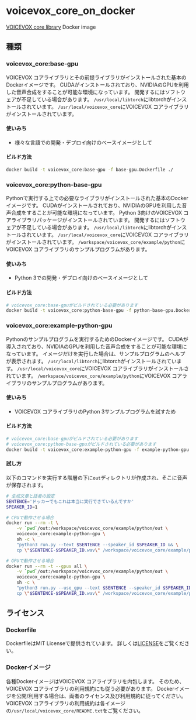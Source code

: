 # voicevox_core_on_docker
[VOICEVOX core library](https://github.com/Hiroshiba/voicevox_core) Docker image

## 種類

### voicevox_core:base-gpu

VOICEVOX コアライブラリとその前提ライブラリがインストールされた基本のDockerイメージです。
CUDAがインストールされており、NVIDIAのGPUを利用した音声合成をすることが可能な環境になっています。
開発するにはソフトウェアが不足している場合があります。
`/usr/local/libtorch`にlibtorchがインストールされています。
`/usr/local/voicevox_core`にVOICEVOX コアライブラリがインストールされています。

#### 使いみち

* 様々な言語での開発・デプロイ向けのベースイメージとして

#### ビルド方法

```bash
docker build -t voicevox_core:base-gpu -f base-gpu.Dockerfile ./
```


### voicevox_core:python-base-gpu

Pythonで実行する上での必要なライブラリがインストールされた基本のDockerイメージです。
CUDAがインストールされており、NVIDIAのGPUを利用した音声合成をすることが可能な環境になっています。
Python 3向けのVOICEVOX コアライブラリパッケージがインストールされています。
開発するにはソフトウェアが不足している場合があります。
`/usr/local/libtorch`にlibtorchがインストールされています。
`/usr/local/voicevox_core`にVOICEVOX コアライブラリがインストールされています。
`/workspace/voicevox_core/example/python`にVOICEVOX コアライブラリのサンプルプログラムがあります。

#### 使いみち

* Python 3での開発・デプロイ向けのベースイメージとして

#### ビルド方法

```bash
# voicevox_core:base-gpuがビルドされている必要があります
docker build -t voicevox_core:python-base-gpu -f python-base-gpu.Dockerfile ./ && 
```


### voicevox_core:example-python-gpu

Pythonのサンプルプログラムを実行するためのDockerイメージです。
CUDAが導入されており、NVIDIAのGPUを利用した音声合成をすることが可能な環境になっています。
イメージだけを実行した場合は、サンプルプログラムのヘルプが表示されます。
`/usr/local/libtorch`にlibtorchがインストールされています。
`/usr/local/voicevox_core`にVOICEVOX コアライブラリがインストールされています。
`/workspace/voicevox_core/example/python`にVOICEVOX コアライブラリのサンプルプログラムがあります。

#### 使いみち

* VOICEVOX コアライブラリのPython 3サンプルプログラムを試すため

#### ビルド方法

```bash
# voicevox_core:base-gpuがビルドされている必要があります
# voicevox_core:python-base-gpuがビルドされている必要があります
docker build -t voicevox_core:example-python-gpu -f example-python-gpu.Dockerfile ./
```

#### 試し方

以下のコマンドを実行する階層の下に`out`ディレクトリが作成され、そこに音声が保存されます。
```bash
# 生成文章と話者の設定
SENTENCE='ドッカーでもこれは本当に実行できているんですか'
SPEAKER_ID=1

# CPUで動作させる場合
docker run --rm -t \
    -v `pwd`/out:/workspace/voicevox_core/example/python/out \
    voicevox_core:example-python-gpu \
    sh -c \
    "python3 run.py --text $SENTENCE --speaker_id $SPEAKER_ID && \
    cp \"$SENTENCE-$SPEAKER_ID.wav\" /workspace/voicevox_core/example/python/out"

# GPUで動作させる場合
docker run --rm -t --gpus all \
    -v `pwd`/out:/workspace/voicevox_core/example/python/out \
    voicevox_core:example-python-gpu \
    sh -c \
    "python3 run.py --use_gpu --text $SENTENCE --speaker_id $SPEAKER_ID && \
    cp \"$SENTENCE-$SPEAKER_ID.wav\" /workspace/voicevox_core/example/python/out"
```


## ライセンス

### Dockerfile

DockerfileはMIT Licenseで提供されています。
詳しくは[LICENSE](LICENSE)をご覧ください。

### Dockerイメージ

各種DockerイメージはVOICEVOX コアライブラリを内包します。
そのため、VOICEVOX コアライブラリの利用規約にも従う必要があります。
Dockerイメージを公開/利用する場合は、両者のライセンス及び利用規約に従ってください。
VOICEVOX コアライブラリの利用規約は各イメージの`/usr/local/voicevox_core/README.txt`をご覧ください。
